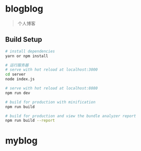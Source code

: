 # blogblog

> 个人博客

## Build Setup

``` bash
# install dependencies
yarn or npm install

# 运行服务器
# serve with hot reload at localhost:3000
cd server
node index.js

# serve with hot reload at localhost:8080
npm run dev

# build for production with minification
npm run build

# build for production and view the bundle analyzer report
npm run build --report
```
# myblog


